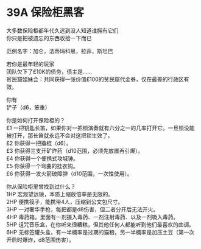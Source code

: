 # 39A 保险柜黑客  
大多数保险柜都年代久远到没人知道谁拥有它们  
你只是把被遗忘的东西收拾一下而已  
  
范例名字：加仑，法蒂玛科思，拉菲，斯坦巴  
  
若你是最年轻的玩家  
团队欠下了£10K的债务，债主是……  
贫民窟姐妹会：共同获得一张价值£100的贫民窟代金券，仅在最差的行政区有效。  
  
你有  
铲子（d6，笨重）  
  
你是如何打开保险柜的？  
£1 一把钥匙长笛，如果你对一把锁演奏就有六分之一的几率打开它。一旦锁没能被打开，那长笛就永远不会对这把锁生效了。  
£2 你获得一把撬棍（d6）。  
£3 你获得三支开矿炸药（d10范围，必须先放置再引爆）。  
£4 你获得一个便携式攻城锤。  
£5 你获得一个弯曲的挂衣钩。  
£6 你获得一发火箭破障弹（d10范围，一次性使用）。  
  
你从保险柜里曾找到过什么？  
1HP 宏观望远镜，本质上缩放倍率是无限的。  
2HP 便携筏子，能携带4人，压缩到公文包尺寸。  
3HP 一对奢华手枪，每把都是d8伤害，但二者分开后无法开火。  
4HP 毒药箱，里面有一剂摄入毒药、一剂注射毒药、以及一剂吸入毒药。  
5HP 诅咒音乐盒，在你听来很糟糕，但其他任何人都能听到他们最喜欢的曲调。  
6HP 无标签罐头盒，有一半概率是过期的猫粮，另一半概率是加压土豆（第一次开启时爆炸，d8范围伤害）。
